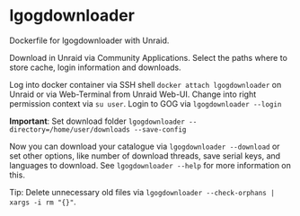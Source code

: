 # lgogdownloader
Dockerfile for lgogdownloader with Unraid.

Download in Unraid via Community Applications.
Select the paths where to store cache, login information and downloads.

Log into docker container via SSH shell `docker attach lgogdownloader` on Unraid or via Web-Terminal from Unraid Web-UI.
Change into right permission context via `su user`.
Login to GOG via `lgogdownloader --login`

**Important**: Set download folder `lgogdownloader --directory=/home/user/downloads --save-config`

Now you can download your catalogue via `lgogdownloader --download` or set other options, like number of download threads, save serial keys, and languages to download. See `lgogdownloader --help` for more information on this.

Tip: Delete unnecessary old files via `lgogdownloader --check-orphans | xargs -i rm "{}"`. 
